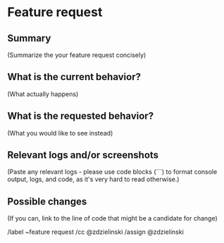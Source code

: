 # Feature request

## Summary

(Summarize the your feature request concisely)

## What is the current behavior?

(What actually happens)

## What is the requested behavior?

(What you would like to see instead)

## Relevant logs and/or screenshots

(Paste any relevant logs - please use code blocks (```) to format console output, logs, and code, as
it's very hard to read otherwise.)

## Possible changes

(If you can, link to the line of code that might be a candidate for change)

/label ~feature request
/cc @zdzielinski
/assign @zdzielinski